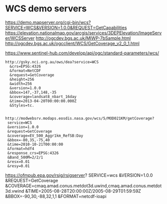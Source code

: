

# WCS demo servers
https://demo.mapserver.org/cgi-bin/wcs?SERVICE=WCS&VERSION=1.0.0&REQUEST=GetCapabilities
https://elevation.nationalmap.gov/arcgis/services/3DEPElevation/ImageServer/WCSServer
http://ogcdev.bgs.ac.uk/MIWP-7bSample.html
http://ogcdev.bgs.ac.uk/ogcclient/WCS/GetCoverage_v2_0_1.html

https://www.sentinel-hub.com/develop/api/ogc/standard-parameters/wcs/


    http://gsky.nci.org.au/ows/dea?service=WCS
      &crs=EPSG:4326
      &format=NetCDF
      &request=GetCoverage
      &height=256
      &width=256
      &version=1.0.0
      &bbox=147,-37,148,-35
      &coverage=landsat8_nbart_16day
      &time=2013-04-20T00:00:00.000Z
      &Styles=tc.
     
    
    http://modwebsrv.modaps.eosdis.nasa.gov/wcs/5/MOD021KM/getCoverage?
     service=WCS
     &version=1.0.0
     &request=GetCoverage
     &coverage=EV_500_Aggr1km_RefSB:Day
     &bbox=-80,35,-75,40
     &time=2010-10-21T00:00:00
     &format=hdf4
     &response_crs=EPSG:4326
     &Band_500M=2/2/1
     &resx=0.01
     &resy=0.01

 https://ofmpub.epa.gov/rsig/rsigserver?
 SERVICE=wcs
 &VERSION=1.0.0
 &REQUEST=GetCoverage
 &COVERAGE=cmaq.amad.conus.metdot3d.uwind,cmaq.amad.conus.metdot3d.vwind
 &TIME=2005-08-28T20:00:00Z/2005-08-29T01:59:59Z
 &BBOX=-90,30,-88,32,1,1
 &FORMAT=netcdf-ioapi



















